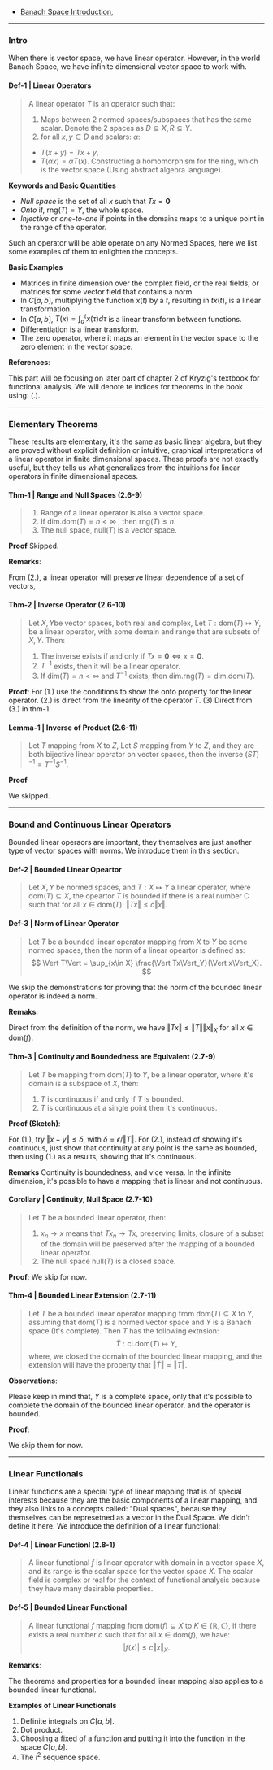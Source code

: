 - [Banach Space Introduction](Banach%20Space%20Introduction.md), 

---
### **Intro**

When there is vector space, we have linear operator. However, in the world Banach Space, we have infinite dimensional vector space to work with. 

#### **Def-1 | Linear Operators**
> A linear operator $T$ is an operator such that: 
> 1. Maps between 2 normed spaces/subspaces that has the same scalar. Denote the 2 spaces as $D\subseteq X, R\subseteq Y$. 
> 2. for all $x, y \in D$ and scalars: $\alpha$: 
>   - $T(x + y) = Tx + y$, 
>   - $T(\alpha x) = \alpha T(x)$. 
>   Constructing a homomorphism for the ring, which is the vector space (Using abstract algebra language). 

**Keywords and Basic Quantities**
- *Null space* is the set of all $x$ such that $Tx = \mathbf 0$
- *Onto* if, $\text{rng}(T) = Y$, the whole space. 
- *Injective* or *one-to-one* if points in the domains maps to a unique point in the range of the operator. 

Such an operator will be able operate on any Normed Spaces, here we list some examples of them to enlighten the concepts. 

**Basic Examples**
- Matrices in finite dimension over the complex field, or the real fields, or matrices for some vector field that contains a norm. 
- In $C[a, b]$, multiplying the function $x(t)$ by a $t$, resulting in $tx(t)$, is a linear transformation. 
- In $C[a, b]$, $T(x) = \int_{a}^t x(\tau)d\tau$ is a linear transform between functions. 
- Differentiation is a linear transform. 
- The zero operator, where it maps an element in the vector space to the zero element in the vector space. 

**References**:

This part will be focusing on later part of chapter 2 of Kryzig's textbook for functional analysis. We will denote te indices for theorems in the book using: (.). 

---
### **Elementary Theorems**

These results are elementary, it's the same as basic linear algebra, but they are proved without explicit definition or intuitive, graphical interpretations of a linear operator in finite dimensional spaces. These proofs are not exactly useful, but they tells us what generalizes from the intuitions for linear operators in finite dimensional spaces. 

#### **Thm-1 | Range and Null Spaces (2.6-9)**
> 1. Range of a linear operator is also a vector space. 
> 2. If $\text{dim.dom}(T) = n < \infty$ , then $\text{rng}(T) \le n$. 
> 3. The null space, $\text{null}(T)$ is a vector space. 

**Proof** Skipped. 

**Remarks**: 

From (2.), a linear operator will preserve linear dependence of a set of vectors, 

#### **Thm-2 | Inverse Operator (2.6-10)**
> Let $X, Y$be vector spaces, both real and complex, Let $T: \text{dom}(T)\mapsto Y$, be a linear operator, with some domain and range that are subsets of $X, Y$. Then: 
> 1. The inverse exists if and only if $Tx =\mathbf 0  \iff x =\mathbf 0$. 
> 2. $T^{-1}$ exists, then it will be a linear operator. 
> 3. If $\text{dim}(T) = n < \infty$ and $T^{-1}$ exists, then $\text{dim.rng}(T) = \text{dim.dom}(T)$. 

**Proof**: 
For (1.) use the conditions to show the onto property for the linear operator. (2.) is direct from the linearity of the operator $T$. (3) Direct from (3.) in thm-1. 

#### **Lemma-1 | Inverse of Product (2.6-11)**
> Let $T$ mapping from $X$ to $Z$, Let $S$ mapping from $Y$ to $Z$, and they are both bijective linear operator on vector spaces, then the inverse $(ST)^{-1} = T^{-1}S^{-1}$. 

**Proof**

We skipped. 

---
### **Bound and Continuous Linear Operators**

Bounded linear operaors are important, they themselves are just another type of vector spaces with norms. We introduce them in this section. 

#### **Def-2 | Bounded Linear Opeartor**
> Let $X, Y$ be normed spaces, and $T: X\mapsto Y$ a linear operator, where $\text{dom}(T)\subseteq X$, the opeartor $T$ is bounded if there is a real number C such that for all $x\in \text{dom}(T)$: $\Vert Tx\Vert \le c\Vert x\Vert$. 

#### **Def-3 | Norm of Linear Operator**
> Let $T$ be a bounded linear operator mapping from $X$ to $Y$ be some normed spaces, then the norm of a linear opeartor is defined as: 
> $$
> \Vert T\Vert = \sup_{x\in X} \frac{\Vert Tx\Vert_Y}{\Vert x\Vert_X}. 
> $$

We skip the demonstrations for proving that the norm of the bounded linear operator is indeed a norm.

**Remaks**: 

Direct from the definition of the norm, we have $\Vert Tx\Vert \le \Vert T\Vert \Vert x\Vert_X$ for all $x\in \text{dom}(f)$. 

#### **Thm-3 | Continuity and Boundedness are Equivalent (2.7-9)**
> Let $T$ be mapping from $\text{dom}(T)$ to $Y$, be a linear operator, where it's domain is a subspace of $X$, then: 
> 1. $T$ is continuous if and only if $T$ is bounded. 
> 2. $T$ is continuous at a single point then it's continuous.

**Proof (Sketch)**: 

For (1.), try $\Vert x - y\Vert \le \delta$, with $\delta = \epsilon / \Vert T\Vert$. For (2.), instead of showing it's continuous, just show that continuity at any point is the same as bounded, then using (1.) as a results, showing that it's continuous. 

**Remarks**
Continuity is boundedness, and vice versa. In the infinite dimension, it's possible to have a mapping that is linear and not continuous. 


#### **Corollary | Continuity, Null Space (2.7-10)**
> Let $T$ be a bounded linear operator, then: 
> 1. $x_n \rightarrow x$ means that $Tx_n \rightarrow Tx$, preserving limits, closure of a subset of the domain will be preserved after the mapping of a bounded linear operator. 
> 2. The null space $\text{null}(T)$ is a closed space. 

**Proof**: We skip for now. 

#### **Thm-4 | Bounded Linear Extension (2.7-11)**
> Let $T$ be a bounded linear operator mapping from $\text{dom}(T)\subseteq X$ to $Y$, assuming that $\text{dom}(T)$ is a normed vector space and $Y$ is a Banach space (It's complete). Then $T$ has the following extnsion: 
> $$
>   \widetilde T: \text{cl.dom} (T) \mapsto Y, 
> $$
> where, we closed the domain of the bounded linear mapping, and the extension will have the property that $\Vert \widetilde T\Vert = \Vert T\Vert$. 

**Observations**: 

Please keep in mind that, $Y$ is a complete space, only that it's possible to complete the domain of the bounded linear operator, and the operator is bounded. 

**Proof**: 

We skip them for now. 

---
### **Linear Functionals**

Linear functions are a special type of linear mapping that is of special interests because they are the basic components of a linear mapping, and they also links to a concepts called: "Dual spaces", because they themselves can be represetned as a vector in the Dual Space. We didn't define it here. We introduce the definition of a linear functional: 

#### **Def-4 | Linear Functionl (2.8-1)**

> A linear functional $f$ is linear operator with domain in a vector space $X$, and its range is the scalar space for the vector space $X$. The scalar field is complex or real for the context of functional analysis because they have many desirable properties. 

#### **Def-5 | Bounded Linear Functional**

> A linear functional $f$ mapping from $\text{dom}(f)\subseteq X$ to $K \in \{\mathbb R, \mathbb C\}$, if there exists a real number $c$ such that for all $x\in \text{dom}(f)$, we have: 
> $$
>   |f(x)| \le c \Vert x\Vert_X. 
> $$

**Remarks**: 

The theorems and properties for a bounded linear mapping also applies to a bounded linear functional. 


**Examples of Linear Functionals**

1. Definite integrals on $C[a, b]$. 
2. Dot product. 
3. Choosing a fixed of a function and putting it into the function in the space $C[a, b]$. 
4. The $l^2$ sequence space. 
